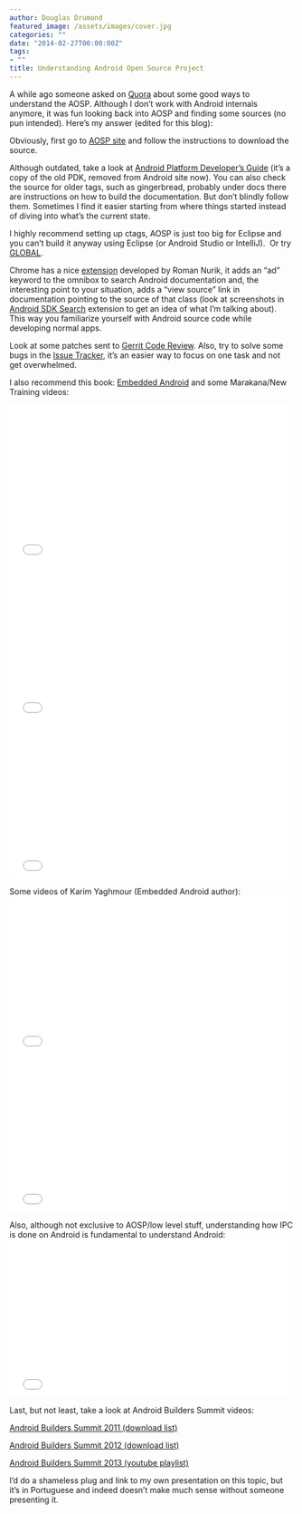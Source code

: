 ```yaml
---
author: Douglas Drumond
featured_image: /assets/images/cover.jpg
categories: ""
date: "2014-02-27T00:00:00Z"
tags:
- ""
title: Understanding Android Open Source Project
---
```


A while ago someone asked on
[Quora](http://www.quora.com/Android-OS/What-are-some-good-ways-to-understand-the-Android-Open-Source-Project-source-code)
about some good ways to understand the AOSP. Although I don’t work with Android
internals anymore, it was fun looking back into AOSP and finding some sources
(no pun intended). Here’s my answer (edited for this blog):

Obviously, first go to [AOSP site](http://source.android.com/) and follow the
instructions to download the source.

Although outdated, take a look at [Android Platform Developer’s
Guide](http://www.kandroid.org/online-pdk/guide/index.html) (it’s a copy of the
old PDK, removed from Android site now). You can also check the source for
older tags, such as gingerbread, probably under docs there are instructions on
how to build the documentation. But don’t blindly follow them. Sometimes I find
it easier starting from where things started instead of diving into what’s the
current state.

I highly recommend setting up ctags, AOSP is just too big for Eclipse and you
can’t build it anyway using Eclipse (or Android Studio or IntelliJ). &nbsp;Or
try [GLOBAL](https://www.gnu.org/software/global/globaldoc_toc.html).

Chrome has a nice
[extension](https://chrome.google.com/webstore/detail/android-sdk-search/hgcbffeicehlpmgmnhnkjbjoldkfhoin?utm_source=chrome-ntp-icon)
developed by Roman Nurik, it adds an “ad” keyword to the omnibox to search
Android documentation and, the interesting point to your situation, adds
a “view source” link in documentation pointing to the source of that class
(look at screenshots in [Android SDK
Search](https://chrome.google.com/webstore/detail/android-sdk-search/hgcbffeicehlpmgmnhnkjbjoldkfhoin?utm_source=chrome-ntp-icon)
extension to get an idea of what I’m talking about). This way you familiarize
yourself with Android source code while developing normal apps.

Look at some patches sent to [Gerrit Code
Review](https://android-review.googlesource.com/#/q/status:open,n,z). Also, try
to solve some bugs in the [Issue
Tracker](https://code.google.com/p/android/issues/list), it’s an easier way to
focus on one task and not get overwhelmed.

I also recommend this book: [Embedded Android](http://amzn.to/1fkVK23) and some
Marakana/New Training videos:

<iframe allowfullscreen="" frameborder="0" height="279" src="//www.youtube-nocookie.com/embed/MlxiQNijniQ?rel=0" width="496"></iframe>
  
<iframe allowfullscreen="" frameborder="0" height="279" src="//www.youtube-nocookie.com/embed/1_H4AlQaNa0?rel=0" width="496"></iframe>
  
<iframe allowfullscreen="" frameborder="0" height="279" src="//www.youtube-nocookie.com/embed/rFqELLB1Kk8?rel=0" width="496"></iframe>
  
<p>
Some videos of Karim Yaghmour (Embedded Android author):

<iframe width="496" height="279" src="//www.youtube-nocookie.com/embed/KLUXPxxJc5c?rel=0" frameborder="0" allowfullscreen></iframe>
  
<iframe width="496" height="279" src="//www.youtube-nocookie.com/embed/LimC0XpeT0k?rel=0" frameborder="0" allowfullscreen></iframe>
  
<p>
Also, although not exclusive to AOSP/low level stuff, understanding how IPC is
done on Android is fundamental to understand Android:

<iframe width="496" height="279" src="//www.youtube-nocookie.com/embed/Jgampt1DOak?rel=0" frameborder="0" allowfullscreen></iframe>
 
<p>
Last, but not least, take a look at Android Builders Summit videos:

[Android Builders Summit 2011 (download list)](http://free-electrons.com/blog/abs-2011-videos/)
  
[Android Builders Summit 2012 (download list)](http://free-electrons.com/blog/abs-2012-videos/)
  
[Android Builders Summit 2013 (youtube playlist)](https://www.youtube.com/playlist?list=PLbzoR-pLrL6qsy2zR0s0uag75nxpoKxsy)
  
I’d do a shameless plug and link to my own presentation on this topic, but it’s
in Portuguese and indeed doesn’t make much sense without someone presenting it.
